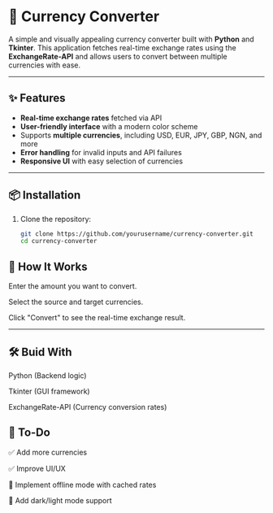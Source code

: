 # 💱 Currency Converter

A simple and visually appealing currency converter built with **Python** and **Tkinter**. This application fetches real-time exchange rates using the **ExchangeRate-API** and allows users to convert between multiple currencies with ease.

---

## ✨ Features

- **Real-time exchange rates** fetched via API  
- **User-friendly interface** with a modern color scheme  
- Supports **multiple currencies**, including USD, EUR, JPY, GBP, NGN, and more  
- **Error handling** for invalid inputs and API failures  
- **Responsive UI** with easy selection of currencies  

---

## 📦 Installation

1. Clone the repository:  
   ```bash
   git clone https://github.com/yourusername/currency-converter.git
   cd currency-converter

## 🔧 How It Works
Enter the amount you want to convert.

Select the source and target currencies.

Click "Convert" to see the real-time exchange result.

---

## 🛠 Buid With
Python (Backend logic)

Tkinter (GUI framework)

ExchangeRate-API (Currency conversion rates)

## 📝 To-Do
✅ Add more currencies

✅ Improve UI/UX

🚀 Implement offline mode with cached rates

🚀 Add dark/light mode support
